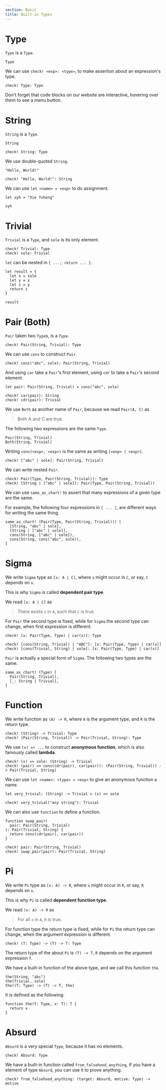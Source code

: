 ```yaml
---
section: Basic
title: Built-in Types
---
```


# Type

`Type` is a `Type`.

``` cicada
Type
```

We can use `check! <exp>: <type>`,
to make assertion about an expression's type.

``` cicada
check! Type: Type
```

Don't forget that code blocks on our website are interactive,
hovering over them to see a menu button.

# String

`String` is a `Type`.

``` cicada
String

check! String: Type
```

We use double-quoted `String`.

``` cicada
"Hello, World!"

check! "Hello, World!": String
```

We can use `let <name> = <exp>` to do assignment.

``` cicada
let xyh = "Xie Yuheng"

xyh
```

# Trivial

`Trivial` is a `Type`, and `sole` is its only element.

``` cicada
check! Trivial: Type
check! sole: Trivial
```

`let` can be nested in `{ ...; return ... }`.

``` cicada
let result = {
  let x = sole
  let y = x
  let z = y
  return z
}

result
```

# Pair (Both)

`Pair` taken two `Type`s, is a `Type`.

``` cicada
check! Pair(String, Trivial): Type
```

We can use `cons` to construct `Pair`.

``` cicada
check! cons("abc", sole): Pair(String, Trivial)
```

And using `car` take a `Pair`'s first element,
using `cdr` to take a `Pair`'s second element.

``` cicada
let pair: Pair(String, Trivial) = cons("abc", sole)

check! car(pair): String
check! cdr(pair): Trivial
```

We use `Both` as another name of `Pair`,
because we read `Pair(A, C)` as

> Both A and C are true.

The following two expressions are the same `Type`.

``` cicada
Pair(String, Trivial)
Both(String, Trivial)
```

Writing `cons(<exp>, <exp>)` is the same as writing `[<exp> | <exp>]`.

``` cicada
check! ["abc" | sole]: Pair(String, Trivial)
```

We can write nested `Pair`.

``` cicada
check! Pair(Type, Pair(String, Trivial)): Type
check! [String | ["abc" | sole]]: Pair(Type, Pair(String, Trivial))
```

We can use `same_as_chart!` to assert that
many expressions of a given type are the same.

For example, the following four expressions in `[ ... ]`,
are different ways for writing the same thing.

``` cicada
same_as_chart! (Pair(Type, Pair(String, Trivial))) [
  [String, "abc" | sole],
  [String | ["abc" | sole]],
  cons(String, ["abc" | sole]),
  cons(String, cons("abc", sole)),
]
```

# Sigma

We write `Sigma` type as `[x: A | C]`,
where `x` might occur in `C`, or say, `C` depends on `x`.

This is why `Sigma` is called **dependent pair type**.

We read `[x: A | C]` as

> There exists `x` in `A`, such that `C` is true.

For `Pair` the second type is fixed,
while for `Sigma` the second type can change,
when first expression is different.

``` cicada
check! [x: Pair(Type, Type) | car(x)]: Type

check! [cons(String, Trivial) | "ABC"]: [x: Pair(Type, Type) | car(x)]
check! [cons(Trivial, String) | sole]: [x: Pair(Type, Type) | car(x)]
```

`Pair` is actually a special form of `Sigma`.
The following two types are the same.

``` cicada
same_as_chart! (Type) [
  Pair(String, Trivial),
  [_: String | Trivial],
]
```

# Function

We write function as `(A) -> R`,
where `A` is the argument type,
and `R` is the return type.

``` cicada
check! (String) -> Trivial: Type
check! (Pair(String, Trivial)) -> Pair(Trivial, String): Type
```

We use `(x) => ...` to construct **anonymous function**,
which is also famously called **lambda**.

``` cicada
check! (x) => sole: (String) -> Trivial
check! (pair) => cons(cdr(pair), car(pair)): (Pair(String, Trivial)) -> Pair(Trivial, String)
```

We can use `let <name>: <type> = <exp>` to give an anonymous function a name.

``` cicada
let very_trivial: (String) -> Trivial = (x) => sole

check! very_trivial("any string"): Trivial
```

We can also use `function` to define a function.

``` cicada
function swap_pair(
  pair: Pair(String, Trivial)
): Pair(Trivial, String) {
  return cons(cdr(pair), car(pair))
}

check! pair: Pair(String, Trivial)
check! swap_pair(pair): Pair(Trivial, String)
```

# Pi

We write `Pi` type as `(x: A) -> R`,
where `x` might occur in `R`, or say, `R` depends on `x`.

This is why `Pi` is called **dependent function type**.

We read `(x: A) -> R` as

> For all `x` in `A`, `R` is true.

For function type the return type is fixed,
while for `Pi` the return type can change,
when the argument expression is different.

``` cicada
check! (T: Type) -> (T) -> T: Type
```

The return type of the about `Pi` is `(T) -> T`,
it depends on the argument expression `T`.

We have a built-in function of the above type,
and we call this function `the`.

``` cicada
the(String, "abc")
the(Trivial, sole)
the((T: Type) -> (T) -> T, the)
```

It is defined as the following:

``` cicada
function the(T: Type, x: T): T {
  return x
}
```

# Absurd

`Absurd` is a very special `Type`, because it has no elements.

``` cicada
check! Absurd: Type
```

We have a built-in function called `from_falsehood_anything`,
if you have a element of type `Absurd`,
you can use it to prove anything.

``` cicada
check! from_falsehood_anything: (target: Absurd, motive: Type) -> motive
```
